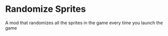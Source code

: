 # Randomize Sprites

A mod that randomizes all the sprites in the game every time you launch the game
